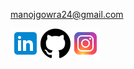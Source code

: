 <!-- **Contact me** -->

<manojgowra24@gmail.com>

[<img src="https://raw.githubusercontent.com/Manoj-gowra/Images/master/logos/icons8-linkedin-48.png"/>](https://www.linkedin.com/in/manoj-gowra-9b9668150)[<img src='https://raw.githubusercontent.com/Manoj-gowra/Images/master/logos/github.png' />](https://github.com/Manoj-gowra)[<img src="https://raw.githubusercontent.com/Manoj-gowra/Images/master/logos/icons8-instagram-logo-48.png" />](https://www.instagram.com/manoj__gowra/)